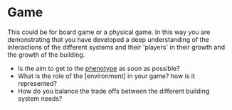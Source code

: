 # Game

This could be for board game or a physical game. In this way you are demonstrating that you have developed a deep understanding of the interactions of the different systems and their 'players' in their growth and the growth of the building.

* Is the aim to get to the [phenotype] as soon as possible?
* What is the role of the [environment] in your game? how is it represented?
* How do you balance the trade offs between the different building system needs?



[phenotype]: /Agile/Concepts/Phenotype
[Environemnt]: /Agile/Concepts/Environment

